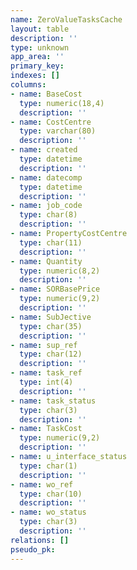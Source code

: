 ```yaml
---
name: ZeroValueTasksCache
layout: table
description: ''
type: unknown
app_area: ''
primary_key: 
indexes: []
columns:
- name: BaseCost
  type: numeric(18,4)
  description: ''
- name: CostCentre
  type: varchar(80)
  description: ''
- name: created
  type: datetime
  description: ''
- name: datecomp
  type: datetime
  description: ''
- name: job_code
  type: char(8)
  description: ''
- name: PropertyCostCentre
  type: char(11)
  description: ''
- name: Quantity
  type: numeric(8,2)
  description: ''
- name: SORBasePrice
  type: numeric(9,2)
  description: ''
- name: SubJective
  type: char(35)
  description: ''
- name: sup_ref
  type: char(12)
  description: ''
- name: task_ref
  type: int(4)
  description: ''
- name: task_status
  type: char(3)
  description: ''
- name: TaskCost
  type: numeric(9,2)
  description: ''
- name: u_interface_status
  type: char(1)
  description: ''
- name: wo_ref
  type: char(10)
  description: ''
- name: wo_status
  type: char(3)
  description: ''
relations: []
pseudo_pk: 
---
```


